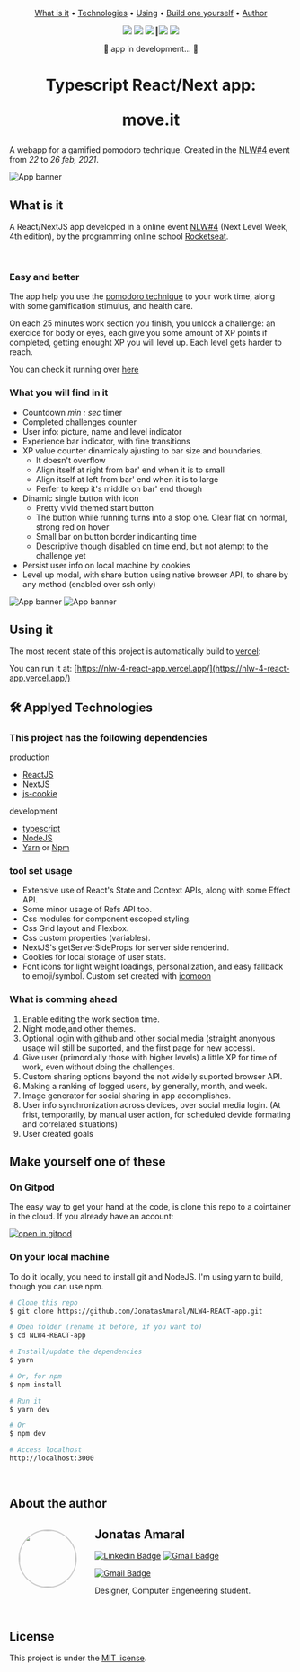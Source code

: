 <p align="center">
 <a href="#what">What is it</a> •
 <a href="#technologies">Technologies</a> • 
 <a href="#usage">Using</a> • 
 <a href="#usage">Build one yourself</a> • 
 <a href="#author">Author</a>
</p>

<p align="center">
 <img src="https://img.shields.io/github/package-json/dependency-version/JonatasAmaral/NLW4-REACT-app/dev/typescript?logo=typescript" />
 <img src="https://img.shields.io/github/package-json/dependency-version/JonatasAmaral/NLW4-REACT-app/react?logo=react" />
 <img src="https://img.shields.io/github/package-json/dependency-version/JonatasAmaral/NLW4-REACT-app/next?logo=next" />
 <span style="border-left: 3px solid #555; margin-right: 2px;"></span>
 <img src="https://img.shields.io/github/package-json/v/JonatasAmaral/NLW4-REACT-app?logo=" />
 <img src="https://img.shields.io/github/license/JonatasAmaral/NLW4-REACT-app?_" />

</p>


<!-- 
![](https://img.shields.io/badge/<LABEL>-<MESSAGE>-<COLOR>?style=<STYLE>&logo=<LOGO>&logoColor=red) -->

<p align="center"> 
	🚧  app in development...  🚧
</p>

<h1 align="center">
    Typescript React/Next app:
    <p><b>move.it</b></p>
</h1>


A webapp for a gamified pomodoro technique. Created in the [NLW#4](https://nextlevelweek.com/) event from _22_ to _26 feb, 2021_.

![App banner](./public/assets/banner.png)



<h2 id="what" > What is it </h2>

A React/NextJS app developed in a online event [NLW#4](https://nextlevelweek.com/) (Next Level Week, 4th edition), by the programming online school [Rocketseat](https://rocketseat.com.br/).

<br />

### Easy and better

The app help you use the [pomodoro technique](https://en.wikipedia.org/wiki/Pomodoro_Technique) to your work time, along with some gamification stimulus, and health care.

On each 25 minutes work section you finish, you unlock a challenge: an exercice for body or eyes, each give you some amount of XP points if completed, getting enought XP you will level up. Each level gets harder to reach.


You can check it running over [here](https://nlw-4-react-app.vercel.app/)

### What you will find in it

* Countdown _min : sec_ timer
* Completed challenges counter
* User info: picture, name and level indicator
* Experience bar indicator, with fine transitions
* XP value counter dinamicaly ajusting to bar size and boundaries.
  - It doesn't overflow
  - Align itself at right from bar' end when it is to small
  - Align itself at left from bar' end when it is to large
  - Perfer to keep it's middle on bar' end though
* Dinamic single button with icon
  - Pretty vivid themed start button
  - The button while running turns into a stop one. Clear flat on normal, strong red on hover
  - Small bar on button border indicanting time
  - Descriptive though disabled on time end, but not atempt to the challenge yet
* Persist user info on local machine by cookies
* Level up modal, with share button using native browser API, to share by any method (enabled over ssh only)

![App banner](./public/assets/app-main-flux.gif)
![App banner](./public/assets/XP-bar.gif)


<h2 id="use" > Using it </h2>

The most recent state of this project is automatically build to [vercel](vercel.com):

You can run it at: [https://nlw-4-react-app.vercel.app/](https://nlw-4-react-app.vercel.app/)


<h2 id="technologies"> 🛠 Applyed Technologies </h2>

### This project has the following dependencies

production
- [ReactJS](https://reactjs.org)
- [NextJS](https://nextjs.org)
- [js-cookie](https://www.npmjs.com/package/js-cookie)

development
- [typescript](https://www.typescriptlang.org/)
- [NodeJS](https://nodejs.org/en/)
- [Yarn](https://yarnpkg.com) or [Npm](https://npmjs.com)

### tool set usage

* Extensive use of React's State and Context APIs, along with some Effect API.
* Some minor usage of Refs API too.
* Css modules for component escoped styling.
* Css Grid layout and Flexbox.
* Css custom properties (variables).
* NextJS's getServerSideProps for server side renderind.
* Cookies for local storage of user stats.
* Font icons for light weight loadings, personalization, and easy fallback to emoji/symbol. Custom set created with [icomoon](https://icomoon.io/)

### What is comming ahead

1. Enable editing the work section time.
0. Night mode,and other themes.
0. Optional login with github and other social media (straight anonyous usage will still be suported, and the first page for new access).
0. Give user (primordially those with higher levels) a little XP for time of work, even without doing the challenges.
0. Custom sharing options beyond the not widelly suported browser API.
0. Making a ranking of logged users, by generally, month, and week.
0. Image generator for social sharing in app accomplishes.
0. User info synchronization across devices, over social media login. (At frist, temporarily, by manual user action, for scheduled devide formating and correlated situations)
0. User created goals

<h2 id="build" > Make yourself one of these </h2>

### On Gitpod

The easy way to get your hand at the code, is clone this repo to a cointainer in the cloud.
If you already have an account:

[![open in gitpod](https://gitpod.io/button/open-in-gitpod.svg)](https://gitpod.io/#https://github.com/JonatasAmaral/NLW4-REACT-app.git)

### On your local machine

To do it locally, you need to install git and NodeJS. I'm using yarn to build, though you can use npm.

```bash
# Clone this repo
$ git clone https://github.com/JonatasAmaral/NLW4-REACT-app.git

# Open folder (rename it before, if you want to)
$ cd NLW4-REACT-app

# Install/update the dependencies
$ yarn

# Or, for npm
$ npm install

# Run it
$ yarn dev

# Or
$ npm dev

# Access localhost
http://localhost:3000
```

<br />
<h2 id="author"> About the author </h2>

<img style="border-radius: 50%; border: 2px solid #ccc; float: left; margin: 1rem 2rem .5rem 1rem" src="https://github.com/JonatasAmaral.png" width="100px;" alt=""/>

## Jonatas Amaral

[![Linkedin Badge](https://img.shields.io/badge/JonatasAmaral-blue?style=flat-round&logo=Linkedin&logoColor=white&link=https://www.linkedin.com/in/jonatasamaral/)](https://www.linkedin.com/in/anabrtorres/)
[![Gmail Badge](https://img.shields.io/badge/-jonatasamaral-171717?style=flat-round&logo=artstation&link=https://www.artstation.com/jonatasamaral)](https://www.artstation.com/jonatasamaral)

[![Gmail Badge](https://img.shields.io/badge/-jonatasamaral.pro@gmail.com-c14438?style=flat-round&logo=Gmail&logoColor=white&link=mailto:jonatasamaral.pro@gmail.com)](mailto:anabrtorres19@gmail.com)

<p style="white-space: nowrap">Designer, Computer Engeneering student.<p>
<br style="clear: both; margin-top: 1rem" />

<h2 id="license"> License </h2>

This project is under the [MIT license](https://opensource.org/licenses/MIT).